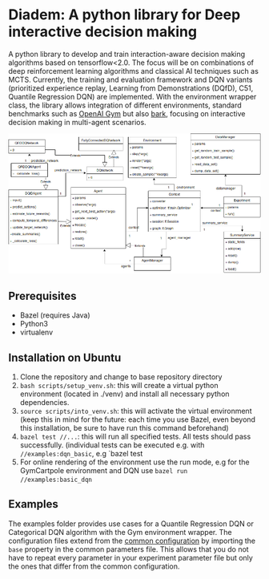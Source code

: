 # **Diadem**:	A python library for **D**eep **i**nter**a**ctive **de**cision **m**aking 

A python library to develop and train interaction-aware decision making algorithms based on tensorflow<2.0. The focus will be on combinations of deep reinforcement learning algorithms and classical AI techniques such as MCTS. Currently, the training and evaluation framework and DQN variants (prioritized experience replay, Learning from Demonstrations (DQfD), C51, Quantile Regression DQN) are implemented. With the environment wrapper class, the library allows integration of different environments, standard benchmarks such as [OpenAI Gym](https://gym.openai.com/) but also [bark](https://github.com/bark-simulator/bark), focusing on interactive decision making in multi-agent scenarios.  

![diadem Architecture Overview](./doc/DiademArchitecture.png)

## Prerequisites

* Bazel (requires Java)
* Python3
* virtualenv

## Installation on Ubuntu

1. Clone the repository and change to base repository directory 
2. `bash scripts/setup_venv.sh`: this will create a virtual python environment (located in ./venv) and install all necessary python dependencies.
2. `source scripts/into_venv.sh`: this will activate the virtual environment (keep this in mind for the future: each time you use Bazel, even beyond this installation, be sure to have run this command beforehand)
4. `bazel test //...`: this will run all specified tests. All tests should pass successfully. (individual tests can be executed e.g. with `//examples:dqn_basic`, e.g `bazel test
5. For online rendering of the environment use the run mode, e.g for the GymCartpole environment and DQN use `bazel run //examples:basic_dqn`


## Examples

The examples folder provides  use cases for a Quantile Regression DQN or Categorical DQN algorithm with the Gym environment wrapper. The configuration files extend from the [common configuration](./examples/example_params/common_parameters.yaml) by importing the `base` property in the common parameters file. This allows that you do not have to repeat every parameter in your experiment parameter file but only the ones that differ from the common configuration.

